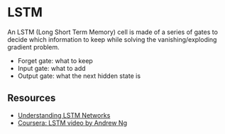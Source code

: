 # LSTM

An LSTM (Long Short Term Memory) cell is made of a series of gates to decide which information to keep while solving the vanishing/exploding gradient problem.
* Forget gate: what to keep
* Input gate: what to add
* Output gate: what the next hidden state is

## Resources

* [Understanding LSTM Networks](https://colah.github.io/posts/2015-08-Understanding-LSTMs/)
* [Coursera: LSTM video by Andrew Ng](https://www.coursera.org/learn/nlp-sequence-models/lecture/KXoay/long-short-term-memory-lstm)
